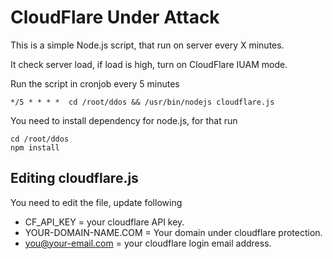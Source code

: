 # CloudFlare Under Attack

This is a simple Node.js script, that run on server every X minutes.

It check server load, if load is high, turn on CloudFlare IUAM mode.

Run the script in cronjob every 5 minutes

```
*/5 * * * *  cd /root/ddos && /usr/bin/nodejs cloudflare.js
```

You need to install dependency for node.js, for that run

```
cd /root/ddos
npm install
```

## Editing cloudflare.js

You need to edit the file, update following

* CF_API_KEY = your cloudflare API key.
* YOUR-DOMAIN-NAME.COM = Your domain under cloudflare protection.
* you@your-email.com = your cloudflare login email address.
